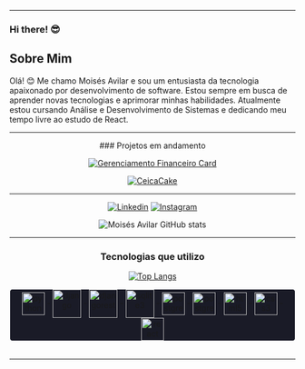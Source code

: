 <hr>

### Hi there! 😎

## Sobre Mim

Olá! 😊 Me chamo Moisés Avilar e sou um entusiasta da tecnologia apaixonado por desenvolvimento de software. Estou sempre em busca de aprender novas tecnologias e aprimorar minhas habilidades. Atualmente estou cursando Análise e Desenvolvimento de Sistemas e dedicando meu tempo livre ao estudo de React.

<hr>

<div style="text-align: center;">
### Projetos em andamento

[![Gerenciamento Financeiro Card](https://github-readme-stats.vercel.app/api/pin/?username=MoisesAvilar&repo=gerenciamento-financeiro&theme=tokyonight)](https://github.com/MoisesAvilar/gerenciamento-financeiro)

[![CeicaCake](https://github-readme-stats.vercel.app/api/pin/?username=MoisesAvilar&repo=ceica_cake&theme=tokyonight)](https://github.com/MoisesAvilar/ceica_cake)

<hr>

[![Linkedin](https://img.shields.io/badge/LinkedIn-0077B5?style=for-the-badge&logo=linkedin&logoColor=white)](https://linkedin.com/in/moisés-avilar/)
[![Instagram](https://img.shields.io/badge/Instagram-E4405F?style=for-the-badge&logo=instagram&logoColor=white)](https://instagram.com/avilarmoises/)

![Moisés Avilar GitHub stats](https://github-readme-stats.vercel.app/api?username=MoisesAvilar&show_icons=true&theme=tokyonight)

<hr>

### Tecnologias que utilizo

[![Top Langs](https://github-readme-stats.vercel.app/api/top-langs/?username=MoisesAvilar&layout=donut-vertical&theme=tokyonight)](https://github.com/MoisesAvilar/)


<div style="display: inline-block; border: 1px solid white; border-radius: 5px; background-color: #1A1B27">
    <img align="center" alt="python" height=40 width=40 src="https://cdn.jsdelivr.net/gh/devicons/devicon/icons/python/python-original.svg"/> -
    <img align="center" alt="django" height=50 width=50 src="https://cdn.jsdelivr.net/gh/devicons/devicon/icons/django/django-plain-wordmark.svg"/> -
    <img align="center" alt="djangorest" height=50 width=50 src="https://cdn.jsdelivr.net/gh/devicons/devicon@latest/icons/djangorest/djangorest-line.svg"/> -
    <img align="center" alt="sqlite3" height=50 width=50 src="https://cdn.jsdelivr.net/gh/devicons/devicon/icons/sqlite/sqlite-original-wordmark.svg"/> -
    <img align="center" alt="postgresql" height=40 width=40 src="https://cdn.jsdelivr.net/gh/devicons/devicon/icons/postgresql/postgresql-original-wordmark.svg"/> -
    <img align="center" alt="postgresql" height=40 width=40 src="https://cdn.jsdelivr.net/gh/devicons/devicon@latest/icons/javascript/javascript-plain.svg"/> -
    <img align="center" alt="html5" height=40 width=40 src="https://cdn.jsdelivr.net/gh/devicons/devicon/icons/html5/html5-original.svg"/> -
    <img align="center" alt="css3" height=40 width=40 src="https://cdn.jsdelivr.net/gh/devicons/devicon/icons/css3/css3-original.svg"/> -
    <img align="center" alt="react" height=40 width=40  src="https://cdn.jsdelivr.net/gh/devicons/devicon@latest/icons/react/react-original.svg"/>
          
</div>
</div>
<br>
<hr>

